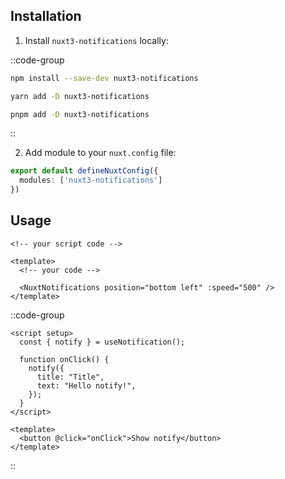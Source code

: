 ## Installation

1. Install `nuxt3-notifications` locally:

::code-group
  
  ```bash [npm]
  npm install --save-dev nuxt3-notifications
  ```
  
  ```bash [yarn classic]
  yarn add -D nuxt3-notifications
  ```
  
  ```bash [pnpm]
  pnpm add -D nuxt3-notifications
  ```
::

2. Add module to your `nuxt.config` file:

```ts [nuxt.config]
export default defineNuxtConfig({
  modules: ['nuxt3-notifications']
})
```

## Usage

```vue [app.vue]
<!-- your script code -->

<template>
  <!-- your code -->

  <NuxtNotifications position="bottom left" :speed="500" />
</template>
```

::code-group

  ```vue [Composition API]
  <script setup>
    const { notify } = useNotification();
  
    function onClick() {
      notify({
        title: "Title",
        text: "Hello notify!",
      });
    }
  </script>
  
  <template>
    <button @click="onClick">Show notify</button>
  </template>
  ```

::
